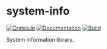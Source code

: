 # system-info

[![Crates.io](https://img.shields.io/crates/v/system-info.svg)](https://crates.io/crates/system-info)
[![Documentation](https://docs.rs/system-info/badge.svg)](https://docs.rs/crate/system-info/)
[![Build](https://github.com/DoumanAsh/system-info/workflows/Rust/badge.svg)](https://github.com/DoumanAsh/system-info/actions?query=workflow%3ARust)

System information library.
